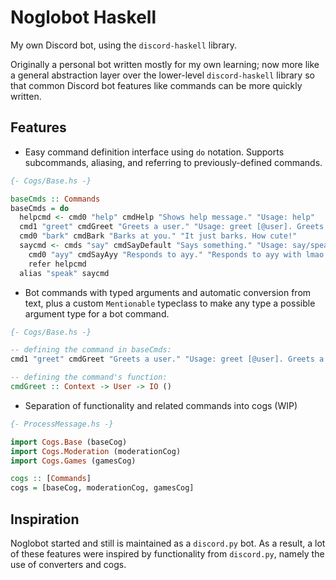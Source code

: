 # Noglobot Haskell

My own Discord bot, using the `discord-haskell` library. 

Originally a personal bot written mostly for my own learning; 
now more like a general abstraction layer over
the lower-level `discord-haskell` library so that common Discord bot features like commands can be more quickly written.

## Features
- Easy command definition interface using `do` notation. Supports subcommands, aliasing, and referring to previously-defined commands.

```haskell
{- Cogs/Base.hs -}

baseCmds :: Commands
baseCmds = do
  helpcmd <- cmd0 "help" cmdHelp "Shows help message." "Usage: help"
  cmd1 "greet" cmdGreet "Greets a user." "Usage: greet [@user]. Greets a user."
  cmd0 "bark" cmdBark "Barks at you." "It just barks. How cute!"
  saycmd <- cmds "say" cmdSayDefault "Says something." "Usage: say/speak <ayy|help>." $ do
    cmd0 "ayy" cmdSayAyy "Responds to ayy." "Responds to ayy with lmao."
    refer helpcmd
  alias "speak" saycmd
```

- Bot commands with typed arguments and automatic conversion from text, plus a custom `Mentionable` typeclass to make any type a possible argument type for a bot command.

```haskell
{- Cogs/Base.hs -}

-- defining the command in baseCmds:
cmd1 "greet" cmdGreet "Greets a user." "Usage: greet [@user]. Greets a user."

-- defining the command's function:
cmdGreet :: Context -> User -> IO ()
```

- Separation of functionality and related commands into cogs (WIP)
```haskell
{- ProcessMessage.hs -}

import Cogs.Base (baseCog)
import Cogs.Moderation (moderationCog)
import Cogs.Games (gamesCog)

cogs :: [Commands]
cogs = [baseCog, moderationCog, gamesCog]
```

## Inspiration
Noglobot started and still is maintained as a `discord.py` bot. As a result, a lot of these features were inspired by functionality from `discord.py`, namely the use of converters and cogs.